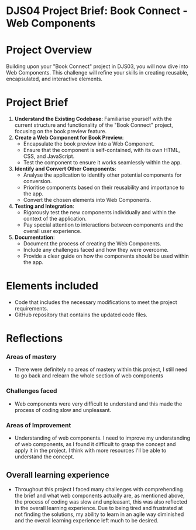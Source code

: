 # DJS04 Project Brief: Book Connect - Web Components

# Project Overview

Building upon your "Book Connect" project in DJS03, you will now dive into Web Components. This challenge will refine your skills in creating reusable, encapsulated, and interactive elements.

# Project Brief

1. **Understand the Existing Codebase**: Familiarise yourself with the current structure and functionality of the "Book Connect" project, focusing on the book preview feature.
2. **Create a Web Component for Book Preview**:
   - Encapsulate the book preview into a Web Component.
   - Ensure that the component is self-contained, with its own HTML, CSS, and JavaScript.
   - Test the component to ensure it works seamlessly within the app.
3. **Identify and Convert Other Components**:
   - Analyse the application to identify other potential components for conversion.
   - Prioritise components based on their reusability and importance to the app.
   - Convert the chosen elements into Web Components.
4. **Testing and Integration**:
   - Rigorously test the new components individually and within the context of the application.
   - Pay special attention to interactions between components and the overall user experience.
5. **Documentation**:
   - Document the process of creating the Web Components.
   - Include any challenges faced and how they were overcome.
   - Provide a clear guide on how the components should be used within the app.

# Elements included

- Code that includes the necessary modifications to meet the project requirements.
- GitHub repository that contains the updated code files.

# Reflections

### Areas of mastery

- There were definitely no areas of mastery within this project, I still need to go back and relearn the whole section of web components

### Challenges faced

- Web components were very difficult to understand and this made the process of coding slow and unpleasant.

### Areas of Improvement

- Understanding of web components. I need to improve my understanding of web components, as I found it difficult to grasp the concept and apply it in the project. I think with more resources I'll be able to understand the concept.

## Overall learning experience

- Throughout this project I faced many challenges with comprehending the brief and what web components actually are, as mentioned above, the process of coding was slow and unpleasant, this was also reflected in the overall learning experience. Due to being tired and frustrated at not finding the solutions, my ability to learn in an agile way diminished and the overall learning experience left much to be desired.
